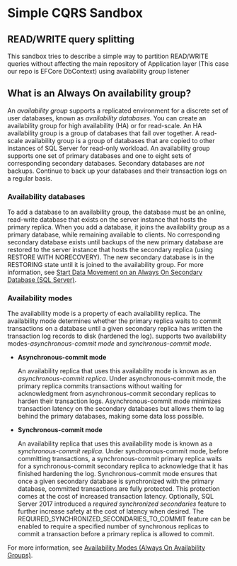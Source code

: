 # Simple CQRS Sandbox
## READ/WRITE query splitting

This sandbox tries to describe a simple way to partition READ/WRITE  queries without affecting the main repository of Application layer (This case our repo is EFCore DbContext) using availability group listener



## What is an Always On availability group?
  
 An *availability group* supports a replicated environment for a discrete set of user databases, known as *availability databases*. You can create an availability group for high availability (HA) or for read-scale. An HA availability group is a group of databases that fail over together. A read-scale availability group is a group of databases that are copied to other instances of SQL Server for read-only workload. An availability group supports one set of primary databases and one to eight sets of corresponding secondary databases. Secondary databases are *not* backups. Continue to back up your databases and their transaction logs on a regular basis.  
  
### <a name="AvDbs"></a> Availability databases  
 To add a database to an availability group, the database must be an online, read-write database that exists on the server instance that hosts the primary replica. When you add a database, it joins the availability group as a primary database, while remaining available to clients. No corresponding secondary database exists until backups of the new primary database are restored to the server instance that hosts the secondary replica (using RESTORE WITH NORECOVERY). The new secondary database is in the RESTORING state until it is joined to the availability group. For more information, see [Start Data Movement on an Always On Secondary Database &#40;SQL Server&#41;](https://docs.microsoft.com/en-us/sql/database-engine/availability-groups/windows/start-data-movement-on-an-always-on-secondary-database-sql-server?view=sql-server-ver15).  
### <a name="AvailabilityModes"></a> Availability modes

The availability mode is a property of each availability replica. The availability mode determines whether the primary replica waits to commit transactions on a database until a given secondary replica has written the transaction log records to disk (hardened the log). supports two availability modes-*asynchronous-commit mode* and *synchronous-commit mode*.  
  
-   **Asynchronous-commit mode**  
  
     An availability replica that uses this availability mode is known as an *asynchronous-commit replica*. Under asynchronous-commit mode, the primary replica commits transactions without waiting for acknowledgment from asynchronous-commit secondary replicas to harden their transaction logs. Asynchronous-commit mode minimizes transaction latency on the secondary databases but allows them to lag behind the primary databases, making some data loss possible.  
  
-   **Synchronous-commit mode**  
  
     An availability replica that uses this availability mode is known as a *synchronous-commit replica*. Under synchronous-commit mode, before committing transactions, a synchronous-commit primary replica waits for a synchronous-commit secondary replica to acknowledge that it has finished hardening the log. Synchronous-commit mode ensures that once a given secondary database is synchronized with the primary database, committed transactions are fully protected. This protection comes at the cost of increased transaction latency. Optionally, SQL Server 2017 introduced a *required synchronized secondaries* feature to further increase safety at the cost of latency when desired. The REQUIRED_SYNCHRONIZED_SECONDARIES_TO_COMMIT feature can be enabled to require a specified number of synchronous replicas to commit a transaction before a primary replica is allowed to commit. 
  
 For more information, see [Availability Modes &#40;Always On Availability Groups&#41;](https://docs.microsoft.com/en-us/sql/database-engine/availability-groups/windows/active-secondaries-backup-on-secondary-replicas-always-on-availability-groups?view=sql-server-ver15).  
  